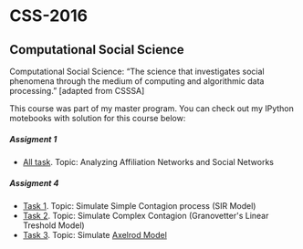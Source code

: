 # CSS-2016
## Computational Social Science 
Computational Social Science: “The science that investigates social phenomena through the medium of computing and algorithmic data processing.” [adapted from CSSSA]

This course was part of my master program. You can check out my IPython motebooks with solution for this course below:

##### Assigment 1
* [All task](http://nbviewer.jupyter.org/github/chiffenok/CSS-2016/blob/master/Anna_Presnyakova_ass1-CSS2016.ipynb). Topic: Analyzing Affiliation Networks and Social Networks

##### Assigment 4
* [Task 1](http://nbviewer.jupyter.org/github/chiffenok/CSS-2016/blob/master/Anna_Presnyakova_Ass_04_task1.ipynb). Topic: Simulate Simple Contagion process (SIR Model)
* [Task 2](http://nbviewer.jupyter.org/github/chiffenok/CSS-2016/blob/master/Anna_Presnyakova_Ass_04_task2.ipynb). Topic: Simulate Complex Contagion (Granovetter's Linear Treshold Model)
* [Task 3](http://nbviewer.jupyter.org/github/chiffenok/CSS-2016/blob/master/Anna_Presnyakova_Ass_04_task3.ipynb). Topic: Simulate [Axelrod Model](http://nbviewer.jupyter.org/github/chiffenok/CSS-2016/blob/master/Anna_Presnyakova_Ass_04_task3.ipynb)
